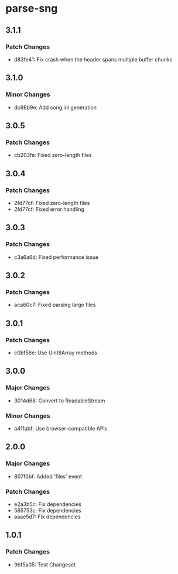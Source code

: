 # parse-sng

## 3.1.1

### Patch Changes

- d83fe41: Fix crash when the header spans multiple buffer chunks

## 3.1.0

### Minor Changes

- dc66b9e: Add song.ini generation

## 3.0.5

### Patch Changes

- cb203fe: Fixed zero-length files

## 3.0.4

### Patch Changes

- 2fd77cf: Fixed zero-length files
- 2fd77cf: Fixed error handling

## 3.0.3

### Patch Changes

- c3a6a6d: Fixed performance issue

## 3.0.2

### Patch Changes

- aca60c7: Fixed parsing large files

## 3.0.1

### Patch Changes

- c0bf56e: Use Uint8Array methods

## 3.0.0

### Major Changes

- 3014d68: Convert to ReadableStream

### Minor Changes

- a411abf: Use browser-compatible APIs

## 2.0.0

### Major Changes

- 807f0bf: Added 'files' event

### Patch Changes

- e2a3b5c: Fix dependencies
- 565753c: Fix dependencies
- aaae5d7: Fix dependencies

## 1.0.1

### Patch Changes

- 9bf5a05: Test Changeset
